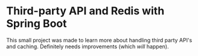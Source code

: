 # Third-party API and Redis with Spring Boot
This small project was made to learn more about handling third party API's and caching. Definitely needs improvements (which *will* happen).
